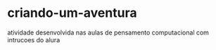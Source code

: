 # criando-um-aventura
atividade desenvolvida nas aulas de pensamento computacional com intrucoes do alura
